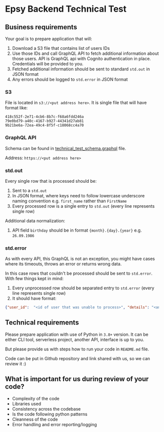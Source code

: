 # Epsy Backend Technical Test

## Business requirements
Your goal is to prepare application that will:

1. Download a S3 file that contains list of users IDs
2. Use those IDs and call GraphQL API to fetch additional information about those users. API is GraphQL api with Cognito authentication in place. Credentials will be provided to you.
3. Fetched additional information should be sent to standard `std.out` in JSON format
4. Any errors should be logged to `std.error` in JSON format

### S3
File is located in `s3://<put address here>`. It is single file that will have format like:
```csv
418c552f-2e71-4cb6-8b7c-f68a6fdd246a
79e0bd79-a40c-4167-b927-44341d27ab81
9b21be6a-72ea-49c4-8f5f-c18068cc4a70
```

### GraphQL API
Schema can be found in [technical_test_schema.graphql](./technical_test_schema.graphql) file.

Address: `https://<put address here>`

### std.out
Every single row that is processed should be:
1. Sent to a `std.out`
2. In JSON format, where keys need to follow lowercase underscore naming convention e.g. `first_name` rather than `FirstName`
3. Every processed row is a single entry to `std.out` (every line represents single row)

Additional data normalization:
1. API field `birthday` should be in format `{month}.{day}.{year}` e.g. `26.09.1986`

### std.error
As with every API, this GraphQL is not an exception, you might have cases where its timeouts, throws an error or returns wrong data.

In this case rows that couldn't be processed should be sent to `std.error`. With few things kept in mind:
1. Every unprocessed row should be separated entry to `std.error` (every line represents single row)
2. It should have format:
```json
{"user_id":  "<id of user that was unable to process>", "details": "<any extra information that might be helpful when debugging this problem>"}
```

## Technical requirements
Please prepare application with use of Python in `3.8+` version. It can be either CLI tool, serverless project, another API, interface is up to you. 

But please provide us with steps how to run your code in `README.md` file. 

Code can be put in Github repository and link shared with us, so we can review it :)

## What is important for us during review of your code?
* Complexity of the code
* Libraries used
* Consistency across the codebase
* Is the code following python patterns
* Cleanness of the code
* Error handling and error reporting/logging
